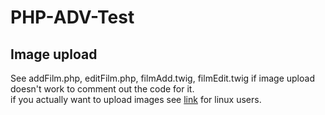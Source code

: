 # PHP-ADV-Test

## Image upload

See addFilm.php, editFilm.php, filmAdd.twig, filmEdit.twig if image upload doesn't work to comment out the code for it.  
if you actually want to upload images see
[link](https://stackoverflow.com/questions/8103860/move-uploaded-file-gives-failed-to-open-stream-permission-denied-error) for linux users.
